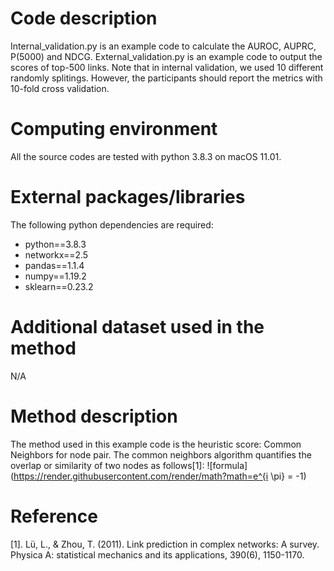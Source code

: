# Code description
Internal_validation.py is an example code to calculate the AUROC, AUPRC, P(5000) and NDCG.
External_validation.py is an example code to output the scores of top-500 links.
Note that in internal validation, we used 10 different randomly splitings. However, the participants should report the metrics with 10-fold cross validation.

# Computing environment
All the source codes are tested with python 3.8.3 on macOS 11.01.

# External packages/libraries 
The following python dependencies are required:
  - python==3.8.3
  - networkx==2.5
  - pandas==1.1.4
  - numpy==1.19.2 
  - sklearn==0.23.2
  
# Additional dataset used in the method
N/A

# Method description
The method used in this example code is the heuristic score: Common Neighbors for node pair. The common neighbors algorithm quantifies the overlap or similarity of two nodes as follows[1]:
![formula](https://render.githubusercontent.com/render/math?math=e^{i \pi} = -1)

# Reference
[1]. Lü, L., & Zhou, T. (2011). Link prediction in complex networks: A survey. Physica A: statistical mechanics and its applications, 390(6), 1150-1170.





